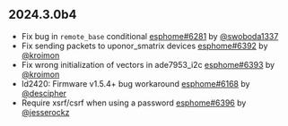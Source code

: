 ## 2024.3.0b4

- Fix bug in `remote_base` conditional [esphome#6281](https://github.com/esphome/esphome/pull/6281) by [@swoboda1337](https://github.com/swoboda1337)
- Fix sending packets to uponor_smatrix devices [esphome#6392](https://github.com/esphome/esphome/pull/6392) by [@kroimon](https://github.com/kroimon)
- Fix wrong initialization of vectors in ade7953_i2c [esphome#6393](https://github.com/esphome/esphome/pull/6393) by [@kroimon](https://github.com/kroimon)
- ld2420: Firmware v1.5.4+ bug workaround [esphome#6168](https://github.com/esphome/esphome/pull/6168) by [@descipher](https://github.com/descipher)
- Require xsrf/csrf when using a password [esphome#6396](https://github.com/esphome/esphome/pull/6396) by [@jesserockz](https://github.com/jesserockz)

